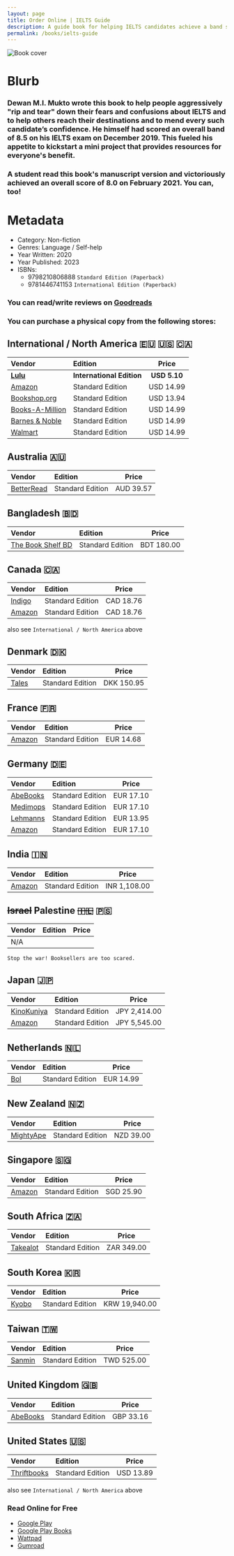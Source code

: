 ```yaml
---
layout: page
title: Order Online | IELTS Guide
description: A guide book for helping IELTS candidates achieve a band score of 8.0 or above overall.
permalink: /books/ielts-guide
---
```


![Book cover](https://media.discordapp.net/attachments/1001985990065406173/1198953284497575986/pika-1705923114663-1x.png?ex=65c0c742&is=65ae5242&hm=2934e8ce2440e7e66a4188325ab31310013ab328fcf995ebc8df08d13e9d74a8&=&format=webp&quality=lossless&width=1130&height=592)

# Blurb
### Dewan M.I. Mukto wrote this book to help people aggressively "rip and tear" down their fears and confusions about IELTS and to help others reach their destinations and to mend every such candidate’s confidence. He himself had scored an overall band of 8.5 on his IELTS exam on December 2019. This fueled his appetite to kickstart a mini project that provides resources for everyone's benefit.

### A student read this book's manuscript version and victoriously achieved an overall score of 8.0 on February 2021. You can, too!

# Metadata
- Category: Non-fiction
- Genres: Language / Self-help
- Year Written: 2020
- Year Published: 2023
- ISBNs:
  - 9798210806888 `Standard Edition (Paperback)`
  - 9781446741153 `International Edition (Paperback)`

### You can read/write reviews on [Goodreads](https://www.goodreads.com/book/show/200191352-ielts-guide)
### You can purchase a physical copy from the following stores:

## International / North America 🇪🇺 🇺🇸 🇨🇦
|Vendor|Edition|Price|
|:---|:---|:---:|
|[**Lulu**](https://www.lulu.com/shop/dewan-mukto/dewan-muktos-ielts-guide/paperback/product-nvdwdqw.html)|**International Edition**|**USD 5.10**|
|[Amazon](https://www.amazon.com/IELTS-Guide-Dewan-Mukto/dp/B0CLC61CDP)|Standard Edition|USD 14.99|
|[Bookshop.org](https://bookshop.org/p/books/ielts-guide-dewan-mukto/20703693?ean=9798210806888)|Standard Edition|USD 13.94|
|[Books-A-Million](https://www.booksamillion.com/p/IELTS-Guide/Dewan-Mukto/9798210806888?id=9055137026519)|Standard Edition|USD 14.99|
|[Barnes & Noble](https://www.barnesandnoble.com/w/ielts-guide-dewan-mukto/1144244553?ean=9798210806888)|Standard Edition|USD 14.99|
|[Walmart](https://www.walmart.com/ip/IELTS-Guide-Paperback-9798210806888/5126911072?from=/search)|Standard Edition|USD 14.99|

## Australia 🇦🇺
|Vendor|Edition|Price|
|:---|:---|:---:|
|[BetterRead](https://www.betterread.com.au/book/ielts-guide.do)|Standard Edition|AUD 39.57|

## Bangladesh 🇧🇩
|Vendor|Edition|Price|
|:---|:---|:---:|
|[The Book Shelf BD](https://www.instagram.com/the_bookshelfbd/)|Standard Edition|BDT 180.00|

## Canada 🇨🇦
|Vendor|Edition|Price|
|:---|:---|:---:|
|[Indigo](https://www.indigo.ca/en-ca/ielts-guide/9798210806888.html)|Standard Edition|CAD 18.76|
|[Amazon](https://www.amazon.ca/IELTS-Guide-Dewan-Mukto/dp/B0CLC61CDP/)|Standard Edition|CAD 18.76|
also see `International / North America` above

## Denmark 🇩🇰
|Vendor|Edition|Price|
|:---|:---|:---:|
|[Tales](https://tales.dk/ielts-guide_dewan-mukto_9798210806888)|Standard Edition|DKK 150.95|

## France 🇫🇷
|Vendor|Edition|Price|
|:---|:---|:---:|
|[Amazon](https://www.amazon.fr/IELTS-Guide-Dewan-Mukto/dp/B0CLC61CDP/)|Standard Edition|EUR 14.68|

## Germany 🇩🇪
|Vendor|Edition|Price|
|:---|:---|:---:|
|[AbeBooks](https://www.abebooks.com/servlet/BookDetailsPL?bi=31708226650&searchurl=an%3Dmukto%2Bdewan%26sortby%3D17&cm_sp=snippet-_-srp1-_-title2)|Standard Edition|EUR 17.10|
|[Medimops](https://www.medimops.de/dewan-mukto-ielts-guide-taschenbuch-M0B0CLC61CDP.html)|Standard Edition|EUR 17.10|
|[Lehmanns](https://www.lehmanns.de/shop/geisteswissenschaften/63814684-9798210806888-ielts-guide)| Standard Edition |EUR 13.95|
|[Amazon](https://www.amazon.de/IELTS-Guide-Dewan-Mukto/dp/B0CLC61CDP/)| Standard Edition |EUR 17.10|

## India 🇮🇳
|Vendor|Edition|Price|
|:---|:---|:---:|
|[Amazon](https://www.amazon.in/IELTS-Guide-Dewan-Mukto/dp/B0CLC61CDP)|Standard Edition|INR 1,108.00|

## ~~Israel~~ Palestine ~~🇮🇱~~ 🇵🇸
|Vendor|Edition|Price|
|:---|:---|:---:|
|N/A|||
`Stop the war! Booksellers are too scared.`

## Japan 🇯🇵
|Vendor|Edition|Price|
|:---|:---|:---:|
|[KinoKuniya](https://www.kinokuniya.co.jp/f/dsg-02-9798210806888)|Standard Edition|JPY 2,414.00|
|[Amazon](https://www.amazon.co.jp/IELTS-Guide-Dewan-Mukto/dp/B0CLC61CDP)|Standard Edition|JPY 5,545.00|

## Netherlands 🇳🇱
|Vendor|Edition|Price|
|:---|:---|:---:|
|[Bol](https://www.bol.com/nl/nl/p/ielts-guide/9300000164801295/?bltgh=vHRMQx-3Dbdxs8qBCYdF3A.3_10.13.ProductTitle)|Standard Edition|EUR 14.99|

## New Zealand 🇳🇿
|Vendor|Edition|Price|
|:---|:---|:---:|
|[MightyApe](https://www.mightyape.co.nz/product/ielts-guide/38271324)|Standard Edition|NZD 39.00|

## Singapore 🇸🇬
|Vendor|Edition|Price|
|:---|:---|:---:|
|[Amazon](https://www.amazon.sg/IELTS-Guide-Dewan-Mukto/dp/B0CLC61CDP)|Standard Edition|SGD 25.90|

## South Africa 🇿🇦
|Vendor|Edition|Price|
|:---|:---|:---:|
|[Takealot](https://www.takealot.com/ielts-guide/PLID94097143)|Standard Edition|ZAR 349.00|

## South Korea 🇰🇷
|Vendor|Edition|Price|
|:---|:---|:---:|
|[Kyobo](https://product.kyobobook.co.kr/detail/S000210714684)|Standard Edition|KRW 19,940.00|

## Taiwan 🇹🇼
|Vendor|Edition|Price|
|:---|:---|:---:|
|[Sanmin](https://www.sanmin.com.tw/product/index/012527467)|Standard Edition|TWD 525.00|

## United Kingdom 🇬🇧
|Vendor|Edition|Price|
|:---|:---|:---:|
|[AbeBooks](https://www.abebooks.com/servlet/BookDetailsPL?bi=31747355047&searchurl=an%3Dmukto%2Bdewan%26sortby%3D17&cm_sp=snippet-_-srp1-_-image7)|Standard Edition|GBP 33.16|

## United States 🇺🇸
|Vendor|Edition|Price|
|:---|:---|:---:|
|[Thriftbooks](https://www.thriftbooks.com/w/ielts-guide_dewan-mukto/51148568/#edition=70070481&idiq=61732187)|Standard Edition|USD 13.89|
also see `International / North America` above

### Read Online for Free
- [Google Play](https://play.google.com/store/books/details?id=yi7WEAAAQBAJ&hl=as&gl=US)
- [Google Play Books](https://www.google.com.bd/books/edition/Dewan_Mukto_s_IELTS_Guide/yi7WEAAAQBAJ?hl=en&gbpv=0)
- [Wattpad](https://www.wattpad.com/story/268049601-ielts-guide-tips-academic-module)
- [Gumroad](https://dmistore.gumroad.com/l/ielts-guide?layout=profile)
